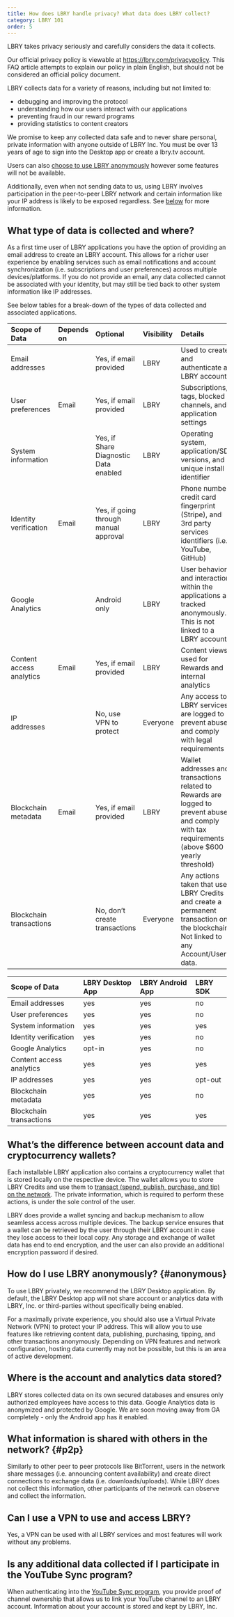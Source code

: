 ```yaml
---
title: How does LBRY handle privacy? What data does LBRY collect?
category: LBRY 101
order: 5
---
```


LBRY takes privacy seriously and carefully considers the data it collects.

Our official privacy policy is viewable at https://lbry.com/privacypolicy. This FAQ article attempts to explain our policy in plain English, but should not be considered an official policy document.

LBRY collects data for a variety of reasons, including but not limited to:
- debugging and improving the protocol
- understanding how our users interact with our applications
- preventing fraud in our reward programs
- providing statistics to content creators

We promise to keep any collected data safe and to never share personal, private information with anyone outside of LBRY Inc. You must be over 13 years of age to sign into the Desktop app or create a lbry.tv account.

Users can also [choose to use LBRY anonymously](#anonymous) however some features will not be available.

Additionally, even when not sending data to us, using LBRY involves participation in the peer-to-peer LBRY network and certain information like your IP address is likely to be exposed regardless. See [below](#p2p) for more information.

## What type of data is collected and where?
As a first time user of LBRY applications you have the option of providing an email address to create an LBRY account. This allows for a richer user experience by enabling services such as email notifications and account synchronization (i.e. subscriptions and user preferences) across multiple devices/platforms. If you do not provide an email, any data collected cannot be associated with your identity, but may still be tied back to other system information like IP addresses.

See below tables for a break-down of the types of data collected and associated applications.

Scope of Data | Depends on   | Optional     | Visibility       | Details
:------------ |:------------ |:------------ |:---------------- |:------------ |
Email addresses | | Yes, if email provided | LBRY | Used to create and authenticate a LBRY account
User preferences | Email | Yes, if email provided | LBRY | Subscriptions, tags, blocked channels, and application settings
System information | | Yes, if Share Diagnostic Data enabled | LBRY | Operating system, application/SDK versions, and unique install identifier
Identity verification | Email | Yes, if going through manual approval | LBRY | Phone number, credit card fingerprint (Stripe), and 3rd party services identifiers (i.e. YouTube, GitHub)
Google Analytics | | Android only |  LBRY | User behavior and interactions within the applications are tracked anonymously. This is not linked to a LBRY account.
Content access analytics | Email | Yes, if email provided | LBRY | Content views used for Rewards and internal analytics
IP addresses | | No, use VPN to protect | Everyone | Any access to LBRY services are logged to prevent abuse and comply with legal requirements
Blockchain metadata | Email | Yes, if email provided | LBRY| Wallet addresses and transactions related to Rewards are logged to prevent abuse and comply with tax requirements (above $600 yearly threshold)
Blockchain transactions | | No, don’t create transactions | Everyone | Any actions taken that use LBRY Credits and create a permanent transaction on the blockchain. Not linked to any Account/User data.

Scope of Data | LBRY Desktop App | LBRY Android App | LBRY SDK |
:------------ |:------------ | :-------------| :-------------|
Email addresses | yes | yes | no |
User preferences | yes | yes | no |
System information | yes | yes | yes |
Identity verification | yes | yes | no |
Google Analytics | opt-in | yes | no |
Content access analytics | yes | yes | yes |
IP addresses | yes | yes | opt-out |
Blockchain metadata | yes | yes | no |
Blockchain transactions | yes | yes | yes |

## What’s the difference between account data and cryptocurrency wallets?
Each installable LBRY application also contains a cryptocurrency wallet that is stored locally on the respective device. The wallet allows you to store LBRY Credits and use them to [transact (spend, publish, purchase, and tip) on the network](https://lbry.com/faq/transaction-types). The private information, which is required to perform these actions, is under the sole control of the user.

LBRY does provide a wallet syncing and backup mechanism to allow seamless access across multiple devices. The backup service ensures that a wallet can be retrieved by the user through their LBRY account in case they lose access to their local copy. Any storage and exchange of wallet data has end to end encryption, and the user can also provide an additional encryption password if desired.

## How do I use LBRY anonymously? {#anonymous}
To use LBRY privately, we recommend the LBRY Desktop application. By default, the LBRY Desktop app will not share account or analytics data with LBRY, Inc. or third-parties without specifically being enabled.

For a maximally private experience, you should also use a Virtual Private Network (VPN) to protect your IP address. This will allow you to use features like retrieving content data, publishing, purchasing, tipping, and other transactions anonymously. Depending on VPN features and network configuration, hosting data currently may not be possible, but this is an area of active development.

## Where is the account and analytics data stored?
LBRY stores collected data on its own secured databases and ensures only authorized employees have access to this data. Google Analytics data is anonymized and protected by Google. We are soon moving away from GA completely - only the Android app has it enabled.

## What information is shared with others in the network? {#p2p}
Similarly to other peer to peer protocols like BitTorrent, users in the network share messages (i.e. announcing content availability) and create direct connections to exchange data (i.e. downloads/uploads). While LBRY does not collect this information, other participants of the network can observe and collect the information.

## Can I use a VPN to use and access LBRY?
Yes, a VPN can be used with all LBRY services and most features will work without any problems.

## Is any additional data collected if I participate in the YouTube Sync program?
When authenticating into the [YouTube Sync program](https://lbry.com/youtube), you provide proof of channel ownership that allows us to link your YouTube channel to an LBRY account. Information about your account is stored and kept by LBRY, Inc.
